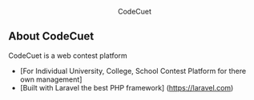 <p align="center">CodeCuet</p>



## About CodeCuet

CodeCuet is a web contest platform

- [For Individual University, College, School Contest Platform for there own management]
- [Built with Laravel the best PHP framework] (https://laravel.com)
